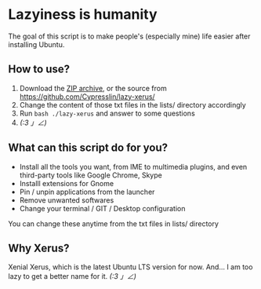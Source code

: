 # Lazyiness is humanity
The goal of this script is to make people's (especially mine) life easier after
installing Ubuntu.

## How to use?
1. Download the [ZIP archive](https://github.com/Cypresslin/lazy-xerus/archive/master.zip), or the source from https://github.com/Cypresslin/lazy-xerus/
2. Change the content of those txt files in the lists/ directory accordingly
3. Run `bash ./lazy-xerus` and answer to some questions
4. _(:3 」∠)_

## What can this script do for you?
* Install all the tools you want, from IME to multimedia plugins, and even third-party tools like Google Chrome, Skype
* Installl extensions for Gnome
* Pin / unpin applications from the launcher
* Remove unwanted softwares
* Change your terminal / GIT / Desktop configuration

You can change these anytime from the txt files in lists/ directory

## Why Xerus?
Xenial Xerus, which is the latest Ubuntu LTS version for now.
And... I am too lazy to get a better name for it. _(:3 」∠)_
